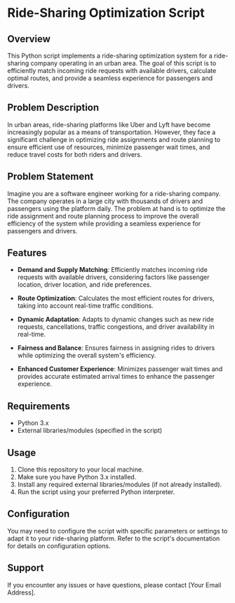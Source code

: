 # Ride-Sharing Optimization Script

## Overview

This Python script implements a ride-sharing optimization system for a ride-sharing company operating in an urban area. The goal of this script is to efficiently match incoming ride requests with available drivers, calculate optimal routes, and provide a seamless experience for passengers and drivers.

## Problem Description

In urban areas, ride-sharing platforms like Uber and Lyft have become increasingly popular as a means of transportation. 
However, they face a significant challenge in optimizing ride assignments and route planning to ensure efficient use of resources, 
minimize passenger wait times, and reduce travel costs for both riders and drivers.

## Problem Statement

Imagine you are a software engineer working for a ride-sharing company. The company operates in a large city with thousands of 
drivers and passengers using the platform daily. The problem at hand is to optimize the ride assignment and route planning process 
to improve the overall efficiency of the system while providing a seamless experience for passengers and drivers.

## Features

- **Demand and Supply Matching**: Efficiently matches incoming ride requests with available drivers, considering factors like passenger location, driver location, and ride preferences.

- **Route Optimization**: Calculates the most efficient routes for drivers, taking into account real-time traffic conditions.

- **Dynamic Adaptation**: Adapts to dynamic changes such as new ride requests, cancellations, traffic congestions, and driver availability in real-time.

- **Fairness and Balance**: Ensures fairness in assigning rides to drivers while optimizing the overall system's efficiency.

- **Enhanced Customer Experience**: Minimizes passenger wait times and provides accurate estimated arrival times to enhance the passenger experience.

## Requirements

- Python 3.x
- External libraries/modules (specified in the script)

## Usage

1. Clone this repository to your local machine.
2. Make sure you have Python 3.x installed.
3. Install any required external libraries/modules (if not already installed).
4. Run the script using your preferred Python interpreter.

## Configuration

You may need to configure the script with specific parameters or settings to adapt it to your ride-sharing platform. Refer to the script's documentation for details on configuration options.

## Support

If you encounter any issues or have questions, please contact [Your Email Address].

